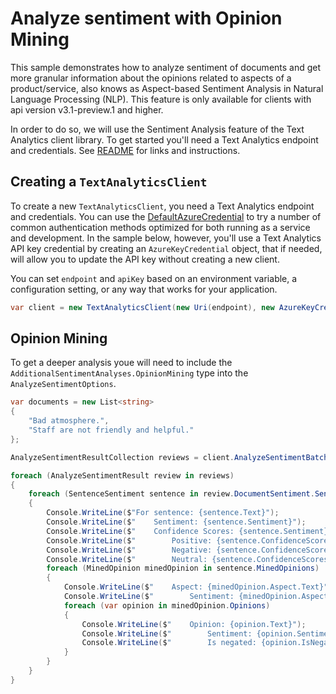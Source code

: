# Analyze sentiment with Opinion Mining

This sample demonstrates how to analyze sentiment of documents and get more granular information about the opinions related to aspects of a product/service, also knows as Aspect-based Sentiment Analysis in Natural Language Processing (NLP). This feature is only available for clients with api version v3.1-preview.1 and higher.

In order to do so, we will use the Sentiment Analysis feature of the Text Analytics client library. To get started you'll need a Text Analytics endpoint and credentials.  See [README][README] for links and instructions.

## Creating a `TextAnalyticsClient`

To create a new `TextAnalyticsClient`, you need a Text Analytics endpoint and credentials.  You can use the [DefaultAzureCredential][DefaultAzureCredential] to try a number of common authentication methods optimized for both running as a service and development.  In the sample below, however, you'll use a Text Analytics API key credential by creating an `AzureKeyCredential` object, that if needed, will allow you to update the API key without creating a new client.

You can set `endpoint` and `apiKey` based on an environment variable, a configuration setting, or any way that works for your application.

```C# Snippet:TextAnalyticsSample1CreateClient
var client = new TextAnalyticsClient(new Uri(endpoint), new AzureKeyCredential(apiKey));
```

## Opinion Mining

To get a deeper analysis youe will need to include the `AdditionalSentimentAnalyses.OpinionMining` type into the `AnalyzeSentimentOptions`.

```C# Snippet:TAAnalyzeSentimentWithOpinionMining
var documents = new List<string>
{
    "Bad atmosphere.",
    "Staff are not friendly and helpful."
};

AnalyzeSentimentResultCollection reviews = client.AnalyzeSentimentBatch(documents, options: new AnalyzeSentimentOptions() { AdditionalSentimentAnalyses = AdditionalSentimentAnalyses.OpinionMining });

foreach (AnalyzeSentimentResult review in reviews)
{
    foreach (SentenceSentiment sentence in review.DocumentSentiment.Sentences)
    {
        Console.WriteLine($"For sentence: {sentence.Text}");
        Console.WriteLine($"    Sentiment: {sentence.Sentiment}");
        Console.WriteLine($"    Confidence Scores: {sentence.Sentiment}");
        Console.WriteLine($"        Positive: {sentence.ConfidenceScores.Positive}");
        Console.WriteLine($"        Negative: {sentence.ConfidenceScores.Negative}");
        Console.WriteLine($"        Neutral: {sentence.ConfidenceScores.Neutral}");
        foreach (MinedOpinion minedOpinion in sentence.MinedOpinions)
        {
            Console.WriteLine($"    Aspect: {minedOpinion.Aspect.Text}");
            Console.WriteLine($"        Sentiment: {minedOpinion.Aspect.Sentiment}");
            foreach (var opinion in minedOpinion.Opinions)
            {
                Console.WriteLine($"    Opinion: {opinion.Text}");
                Console.WriteLine($"        Sentiment: {opinion.Sentiment}");
                Console.WriteLine($"        Is negated: {opinion.IsNegated}");
            }
        }
    }
}
```

[DefaultAzureCredential]: https://github.com/Azure/azure-sdk-for-net/blob/master/sdk/identity/Azure.Identity/README.md
[README]: https://github.com/Azure/azure-sdk-for-net/blob/master/sdk/textanalytics/Azure.AI.TextAnalytics/README.md